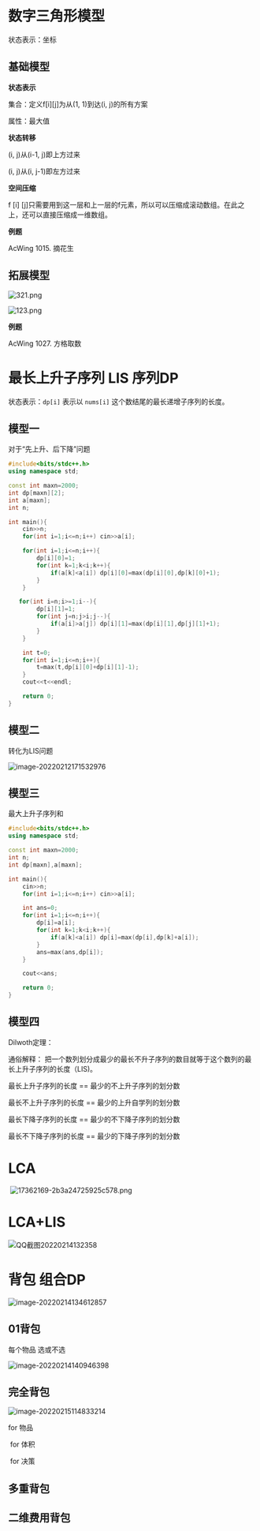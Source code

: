 # 数字三角形模型

状态表示：坐标

## 基础模型

**状态表示**

集合：定义f[i][j]为从(1, 1)到达(i, j)的所有方案

属性：最大值

**状态转移**

(i, j)从(i-1, j)即上方过来

(i, j)从(i, j-1)即左方过来

**空间压缩**

f [i] [j]只需要用到这一层和上一层的f元素，所以可以压缩成滚动数组。在此之上，还可以直接压缩成一维数组。

**例题**

AcWing 1015. 摘花生

## 拓展模型

![321.png](https://cdn.acwing.com/media/article/image/2020/07/07/37963_efc94512c0-321.png)

![123.png](https://cdn.acwing.com/media/article/image/2020/07/07/37963_a479d6eec0-123.png)

**例题**

AcWing 1027. 方格取数

# 最长上升子序列 LIS 序列DP

状态表示：`dp[i]` 表示以 `nums[i]` 这个数结尾的最长递增子序列的长度。 

##  模型一

对于“先上升、后下降”问题

```cpp
#include<bits/stdc++.h>
using namespace std;

const int maxn=2000;
int dp[maxn][2];
int a[maxn];
int n;

int main(){
    cin>>n;
    for(int i=1;i<=n;i++) cin>>a[i];

    for(int i=1;i<=n;i++){
        dp[i][0]=1;
        for(int k=1;k<i;k++){
            if(a[k]<a[i]) dp[i][0]=max(dp[i][0],dp[k][0]+1);
        }
    }

   for(int i=n;i>=1;i--){
        dp[i][1]=1;
        for(int j=n;j>i;j--){
            if(a[i]>a[j]) dp[i][1]=max(dp[i][1],dp[j][1]+1);
        }
    }

    int t=0;
    for(int i=1;i<=n;i++){
        t=max(t,dp[i][0]+dp[i][1]-1);
    }
    cout<<t<<endl;

    return 0;
}
```

## 模型二

转化为LIS问题

![image-20220212171532976](https://s2.loli.net/2022/02/12/YLyDkxnVo6NOXFc.png)

## 模型三

最大上升子序列和

```cpp
#include<bits/stdc++.h>
using namespace std;

const int maxn=2000;
int n;
int dp[maxn],a[maxn];

int main(){
    cin>>n;
    for(int i=1;i<=n;i++) cin>>a[i];

    int ans=0;
    for(int i=1;i<=n;i++){
        dp[i]=a[i];
        for(int k=1;k<i;k++){
            if(a[k]<a[i]) dp[i]=max(dp[i],dp[k]+a[i]);
        }
        ans=max(ans,dp[i]);
    }

    cout<<ans;

    return 0;
}
```

## 模型四

Dilwoth定理：

通俗解释： 把一个数列划分成最少的最长不升子序列的数目就等于这个数列的最长上升子序列的长度（LIS)。

最长上升子序列的长度 == 最少的不上升子序列的划分数

最长不上升子序列的长度 == 最少的上升自学列的划分数

最长下降子序列的长度 == 最少的不下降子序列的划分数

最长不下降子序列的长度 == 最少的下降子序列的划分数

# LCA

​	![17362169-2b3a24725925c578.png](https://cdn.acwing.com/media/article/image/2020/03/19/7416_29f6dd9269-17362169-2b3a24725925c578.png)

# LCA+LIS

![QQ截图20220214132358](https://s2.loli.net/2022/02/14/aJwm3vhUyj18O6Y.png)

# 背包 组合DP

![image-20220214134612857](https://s2.loli.net/2022/02/14/gEtmnM2asdxAiHq.png)

## 01背包

每个物品 选或不选

![image-20220214140946398](https://s2.loli.net/2022/02/14/WJpec9Ig42x1UMz.png)

## 完全背包

![image-20220215114833214](https://s2.loli.net/2022/02/15/3Fvm95AzrxPaNQH.png)

for 物品

​	for 体积

​		for 决策

## 多重背包

## 二维费用背包

